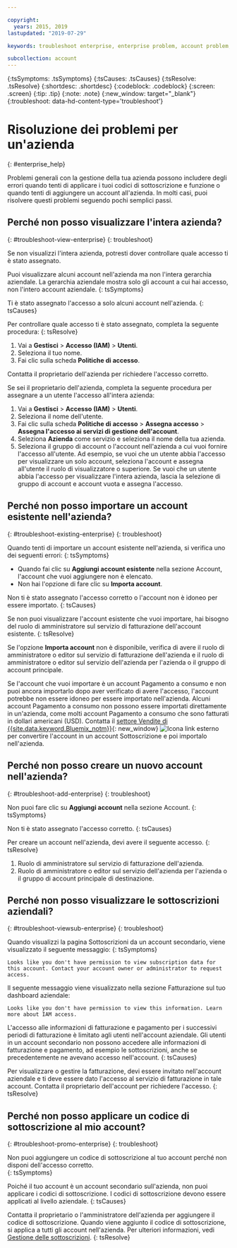 ```yaml
---

copyright:
  years: 2015, 2019
lastupdated: "2019-07-29"

keywords: troubleshoot enterprise, enterprise problem, account problem, enterprise support, enterprise help, error message

subcollection: account
---
```


{:tsSymptoms: .tsSymptoms}
{:tsCauses: .tsCauses}
{:tsResolve: .tsResolve}
{:shortdesc: .shortdesc}
{:codeblock: .codeblock}
{:screen: .screen}
{:tip: .tip}
{:note: .note}
{:new_window: target="_blank"}
{:troubleshoot: data-hd-content-type='troubleshoot'}

# Risoluzione dei problemi per un'azienda
{: #enterprise_help}

Problemi generali con la gestione della tua azienda possono includere degli errori quando tenti di applicare i tuoi codici di sottoscrizione e funzione o quando tenti di aggiungere un account all'azienda. In molti casi, puoi risolvere questi problemi seguendo pochi semplici passi.

## Perché non posso visualizzare l'intera azienda?
{: #troubleshoot-view-enterprise}
{: troubleshoot}

Se non visualizzi l'intera azienda, potresti dover controllare quale accesso ti è stato assegnato.

Puoi visualizzare alcuni account nell'azienda ma non l'intera gerarchia aziendale. La gerarchia aziendale mostra solo gli account a cui hai accesso, non l'intero account aziendale.
{: tsSymptoms}

Ti è stato assegnato l'accesso a solo alcuni account nell'azienda.
{: tsCauses}

Per controllare quale accesso ti è stato assegnato, completa la seguente procedura:
{: tsResolve}

1. Vai a **Gestisci** &gt; **Accesso (IAM)** > **Utenti**.
2. Seleziona il tuo nome.
2. Fai clic sulla scheda **Politiche di accesso**.

Contatta il proprietario dell'azienda per richiedere l'accesso corretto.

Se sei il proprietario dell'azienda, completa la seguente procedura per assegnare a un utente l'accesso all'intera azienda:
1. Vai a **Gestisci** > **Accesso (IAM)** > **Utenti**.
2. Seleziona il nome dell'utente.
2. Fai clic sulla scheda **Politiche di accesso** > **Assegna accesso** > **Assegna l'accesso ai servizi di gestione dell'account**.
3. Seleziona **Azienda** come servizio e seleziona il nome della tua azienda.
4. Seleziona il gruppo di account o l'account nell'azienda a cui vuoi fornire l'accesso all'utente. Ad esempio, se vuoi che un utente abbia l'accesso per visualizzare un solo account, seleziona l'account e assegna all'utente il ruolo di visualizzatore o superiore. Se vuoi che un utente abbia l'accesso per visualizzare l'intera azienda, lascia la selezione di gruppo di account e account vuota e assegna l'accesso.

## Perché non posso importare un account esistente nell'azienda?
{: #troubleshoot-existing-enterprise}
{: troubleshoot}

Quando tenti di importare un account esistente nell'azienda, si verifica uno dei seguenti errori:
{: tsSymptoms}
* Quando fai clic su **Aggiungi account esistente** nella sezione Account, l'account che vuoi aggiungere non è elencato.
* Non hai l'opzione di fare clic su **Importa account**.

Non ti è stato assegnato l'accesso corretto o l'account non è idoneo per essere importato.
{: tsCauses}

Se non puoi visualizzare l'account esistente che vuoi importare, hai bisogno del ruolo di amministratore sul servizio di fatturazione dell'account esistente.
{: tsResolve}

Se l'opzione **Importa account** non è disponibile, verifica di avere il ruolo di amministratore o editor sul servizio di fatturazione dell'azienda e il ruolo di amministratore o editor sul servizio dell'azienda per l'azienda o il gruppo di account principale.

Se l'account che vuoi importare è un account Pagamento a consumo e non puoi ancora importarlo dopo aver verificato di avere l'accesso, l'account potrebbe non essere idoneo per essere importato nell'azienda. Alcuni account Pagamento a consumo non possono essere importati direttamente in un'azienda, come molti account Pagamento a consumo che sono fatturati in dollari americani (USD). Contatta il [settore Vendite di {{site.data.keyword.Bluemix_notm}}](https://www.ibm.com/cloud-computing/bluemix/contact-us){: new_window} ![Icona link esterno](../icons/launch-glyph.svg) per convertire l'account in un account Sottoscrizione e poi importalo nell'azienda.

## Perché non posso creare un nuovo account nell'azienda?
{: #troubleshoot-add-enterprise}
{: troubleshoot}

Non puoi fare clic su **Aggiungi account** nella sezione Account.
{: tsSymptoms}

Non ti è stato assegnato l'accesso corretto.
{: tsCauses}

Per creare un account nell'azienda, devi avere il seguente accesso.
{: tsResolve}
1. Ruolo di amministratore sul servizio di fatturazione dell'azienda.
2. Ruolo di amministratore o editor sul servizio dell'azienda per l'azienda o il gruppo di account principale di destinazione.

## Perché non posso visualizzare le sottoscrizioni aziendali?
{: #troubleshoot-viewsub-enterprise}
{: troubleshoot}

Quando visualizzi la pagina Sottoscrizioni da un account secondario, viene visualizzato il seguente messaggio:
{: tsSymptoms}

`Looks like you don't have permission to view subscription data for this account. Contact your account owner or administrator to request access.`

Il seguente messaggio viene visualizzato nella sezione Fatturazione sul tuo dashboard aziendale:

`Looks like you don't have permission to view this information. Learn more about IAM access.`

L'accesso alle informazioni di fatturazione e pagamento per i successivi periodi di fatturazione è limitato agli utenti nell'account aziendale. Gli utenti in un account secondario non possono accedere alle informazioni di fatturazione e pagamento, ad esempio le sottoscrizioni, anche se precedentemente ne avevano accesso nell'account.
{: tsCauses}

Per visualizzare o gestire la fatturazione, devi essere invitato nell'account aziendale e ti deve essere dato l'accesso al servizio di fatturazione in tale account. Contatta il proprietario dell'account per richiedere l'accesso.
{: tsResolve}

## Perché non posso applicare un codice di sottoscrizione al mio account?  
{: #troubleshoot-promo-enterprise}
{: troubleshoot}

Non puoi aggiungere un codice di sottoscrizione al tuo account perché non disponi dell'accesso corretto.  
{: tsSymptoms}

Poiché il tuo account è un account secondario sull'azienda, non puoi applicare i codici di sottoscrizione. I codici di sottoscrizione devono essere applicati al livello aziendale.
{: tsCauses}

Contatta il proprietario o l'amministratore dell'azienda per aggiungere il codice di sottoscrizione. Quando viene aggiunto il codice di sottoscrizione, si applica a tutti gli account nell'azienda. Per ulteriori informazioni, vedi [Gestione delle sottoscrizioni](/docs/billing-usage?topic=billing-usage-subscriptions).
{: tsResolve}
